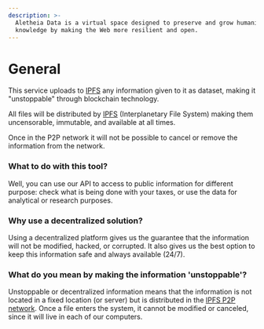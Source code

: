 ```yaml
---
description: >-
  Aletheia Data is a virtual space designed to preserve and grow humanity's
  knowledge by making the Web more resilient and open.
---
```


# General

This service uploads to [IPFS](ipfs/) any information given to it as dataset, making it "unstoppable" through blockchain technology.

All files will be distributed by [IPFS](ipfs/) (Interplanetary File System) making them uncensorable, immutable, and available at all times.

Once in the P2P network it will not be possible to cancel or remove the information from the network.

### What to do with this tool?&#x20;

Well, you can use our API to access to public information for different purpose: check what is being done with your taxes, or use the data for analytical or research purposes.

### Why use a decentralized solution?&#x20;

Using a decentralized platform gives us the guarantee that the information will not be modified, hacked, or corrupted. It also gives us the best option to keep this information safe and always available (24/7).

### What do you mean by making the information 'unstoppable'?&#x20;

Unstoppable or decentralized information means that the information is not located in a fixed location (or server) but is distributed in the [IPFS P2P network](ipfs/). Once a file enters the system, it cannot be modified or canceled, since it will live in each of our computers.

